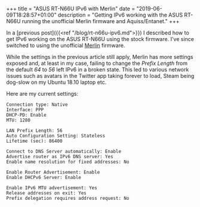 +++
title = "ASUS RT-N66U IPv6 with Merlin"
date = "2019-06-09T18:28:57+01:00"
description = "Getting IPv6 working with the ASUS RT-N66U running the unofficial Merlin firmware and Aquiss/Entanet."
+++

In a [previous post]({{<ref "/blog/rt-n66u-ipv6.md">}}) I described how to get
IPv6 working on the ASUS RT-N66U using the stock firmware. I've since switched
to using the unofficial [Merlin](https://asuswrt.lostrealm.ca/) firmware.

While the settings in the previous article still apply, Merlin has more settings
exposed and, at least in my case, failing to change the *Prefix Length* from
the default *64* to *56* left IPv6 in a broken state. This led to various
network issues such as avatars in the Twitter app taking forever to load, Steam
being dog-slow on my Ubuntu 18.10 laptop etc.

Here are my current settings:

```text
Connection type: Native
Interface: PPP
DHCP-PD: Enable
MTU: 1280

LAN Prefix Length: 56
Auto Configuration Setting: Stateless
Lifetime (sec): 86400

Connect to DNS Server automatically: Enable
Advertise router as IPv6 DNS server: Yes
Enable name resolution for fixed addresses: No

Enable Router Advertisement: Enable
Enable DHCPv6 Server: Enable

Enable IPv6 MTU advertisement: Yes
Release addresses on exit: Yes
Prefix delegation requires address request: No
```
